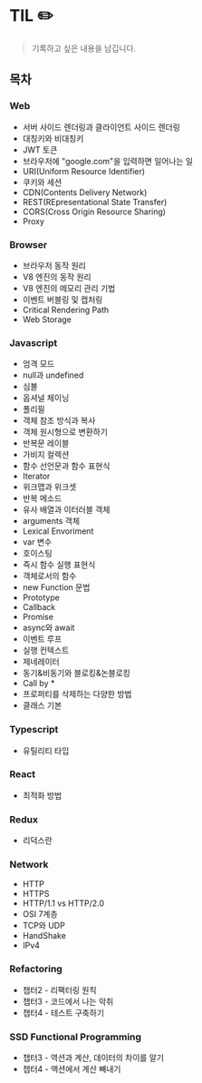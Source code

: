 # TIL ✏️
 
> 기록하고 싶은 내용을 남깁니다.

## 목차

### Web

- 서버 사이드 렌더링과 클라이언트 사이드 렌더링
- 대칭키와 비대칭키
- JWT 토큰
- 브라우저에 "google.com"을 입력하면 일어나는 일
- URI(Uniform Resource Identifier)
- 쿠키와 세션
- CDN(Contents Delivery Network)
- REST(REpresentational State Transfer)
- CORS(Cross Origin Resource Sharing)
- Proxy

### Browser

- 브라우저 동작 원리
- V8 엔진의 동작 원리
- V8 엔진의 메모리 관리 기법
- 이벤트 버블링 및 캡처링
- Critical Rendering Path
- Web Storage

### Javascript

- 엄격 모드
- null과 undefined
- 심볼
- 옵셔널 체이닝
- 폴리필
- 객체 참조 방식과 복사
- 객체 원시형으로 변환하기
- 반복문 레이블
- 가비지 컬렉션
- 함수 선언문과 함수 표현식
- Iterator
- 위크맵과 위크셋
- 반복 메소드
- 유사 배열과 이터러블 객체
- arguments 객체
- Lexical Envoriment
- var 변수
- 호이스팅
- 즉시 함수 실행 표현식
- 객체로서의 함수
- new Function 문법
- Prototype
- Callback
- Promise
- async와 await
- 이벤트 루프
- 실행 컨텍스트
- 제네레이터
- 동기&비동기와 블로킹&논블로킹
- Call by \*
- 프로퍼티를 삭제하는 다양한 방법
- 클래스 기본

### Typescript

- 유틸리티 타입

### React 

- 최적화 방법

### Redux

- 리덕스란

### Network

- HTTP
- HTTPS
- HTTP/1.1 vs HTTP/2.0
- OSI 7계층
- TCP와 UDP
- HandShake
- IPv4

### Refactoring
- 챕터2 - 리팩터링 원칙
- 챕터3 - 코드에서 나는 악취
- 챕터4 - 테스트 구축하기

### SSD Functional Programming
- 챕터3 - 역션과 계산, 데이터의 차이를 알기
- 챕터4 - 액션에서 계산 빼내기
